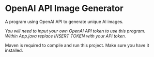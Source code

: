 # OpenAI API Image Generator
A program using OpenAI API to generate unique AI images. <br>

*You will need to input your own OpenAI API token to use this program. Within App.java replace INSERT TOKEN with your API token.*

Maven is required to compile and run this project. Make sure you have it installed.


